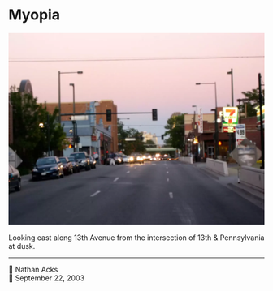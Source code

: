 # Myopia

![Looking east along 13th Avenue in Denver at dusk](assets/596f0a7be459ed5b42151d83a20cf3c0.webp)

Looking east along 13th Avenue from the intersection of 13th & Pennsylvania at dusk.

- - - -

<span aria-hidden="true">👤</span> Nathan Acks  
<span aria-hidden="true">📅</span> September 22, 2003
